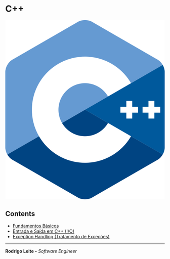 # C++

![logo](res/cpp-logo.svg)

## Contents

 - [Fundamentos Básicos](modules/basics)
 - [Entrada e Saída em C++ (I/O)](modules/io)
 - [Exception Handling (Tratamento de Exceções)](modules/exception-handling)

---

**Rodrigo Leite -** *Software Engineer*
